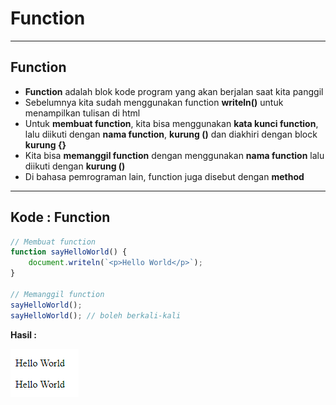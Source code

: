 # Function

---

## Function

- **Function** adalah blok kode program yang akan berjalan saat kita panggil
- Sebelumnya kita sudah menggunakan function **writeln()** untuk menampilkan tulisan di html
- Untuk **membuat function**, kita bisa menggunakan **kata kunci function**, lalu diikuti dengan **nama function**, **kurung ()** dan diakhiri dengan block **kurung {}**
- Kita bisa **memanggil function** dengan menggunakan **nama function** lalu diikuti dengan **kurung ()**
- Di bahasa pemrograman lain, function juga disebut dengan **method**

---

## Kode : Function

```js
// Membuat function
function sayHelloWorld() {
    document.writeln(`<p>Hello World</p>`);
}

// Memanggil function
sayHelloWorld();
sayHelloWorld(); // boleh berkali-kali
```

**Hasil :**

![1](../assets/img/36/1.PNG)